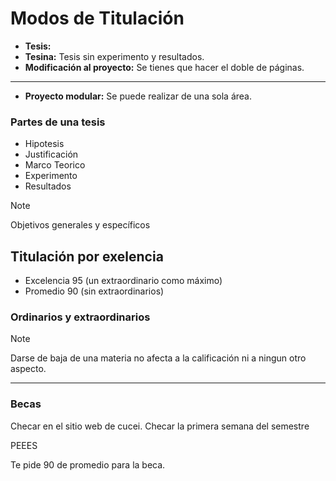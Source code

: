 # Modos de Titulación

- **Tesis:**
- **Tesina:** Tesis sin experimento y resultados.
- **Modificación al proyecto:** Se tienes que hacer el doble de páginas.

---

- **Proyecto modular:** Se puede realizar de una sola área.

### Partes de una tesis

- Hipotesis
- Justificación
- Marco Teorico
- Experimento
- Resultados

> [!NOTE]
> 
> Objetivos generales y específicos

## Titulación por exelencia

- Excelencia 95 (un extraordinario como máximo)
- Promedio 90 (sin extraordinarios)

### Ordinarios y extraordinarios



> [!NOTE]
> 
> Darse de baja de una materia no afecta a la calificación ni a ningun otro aspecto.

---

### Becas

Checar en el sitio web de cucei.
Checar la primera semana del semestre

PEEES

Te pide 90 de promedio para la beca.